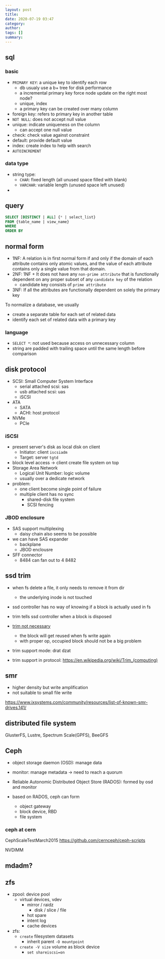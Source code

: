 ```yaml
---
layout: post
title: 
date: 2020-07-19 03:47
category: 
author: 
tags: []
summary: 
---
```


## sql

### basic

* `PRIMARY KEY`: a unique key to identify each row
  * db usualy use a b+ tree for disk performance
  * a incremental primary key force node update on the right most node?
  * unique, index
  * a primary key can be created over many column
* foreign key: refers to primary key in another table
* `NOT NULL`: does not accept null value
* unique: indicate uniqueness on the column
  * can accept one null value
* check: check value against constraint
* default: provide default value
* index: create index to help with search
* `AUTOINCREMENT`

### data type

* string type: 
  * `CHAR`: fixed length (all unused space filled with blank)
  * `VARCHAR`: variable length (unused space left unused)
* 

## query

```sql
SELECT [DISTINCT | ALL] {* | select_list}
FROM {table_name | view_name}
WHERE
ORDER BY
```

## normal form

* 1NF: A relation is in first normal form if and only if the domain of each attribute contains only atomic values, and the value of each attribute contains only a single value from that domain.
* 2NF: 1NF + It does not have any `non-prime attribute` that is functionally dependent on any proper subset of any `candidate key` of the relation
  * candidate key consists of `prime attribute`
* 3NF: If all the attributes are functionally dependent on solely the primary key

To normalize a database, we usually

* create a separate table for each set of related data
* identify each set of related data with a primary key

### language

* `SELECT *`: not used because access on unnecessary column
* string are padded with trailing space until the same length before comparison

## disk protocol

* SCSI: Small Computer System Interface
  * serial attached scsi: sas
  * usb attached scsi: uas
  * iSCSI
* ATA
  * SATA
  * ACHI: host protocol
* NVMe
  * PCIe

### iSCSI

* present server's disk as local disk on client
  * Initiator: client `iscsiadm`
  * Target: server `tgtd`
* block level access -> client create file system on top
* Storage Area Network
  * Logical Unit Number: logic volume
  * usually over a dedicate network
* problem:
  * one client become single point of failure
  * multiple client has no sync 
    * shared-disk file system
    * SCSI fencing

### JBOD enclosure

* SAS support multiplexing
  * daisy chain also seems to be possible
* we can have SAS expander
  * backplane
  * JBOD enclousre
* SFF connector
  * 8484 can fan out to 4 8482

## ssd trim

* when fs delete a file, it only needs to remove it from dir
  * the underlying inode is not touched
* ssd controller has no way of knowing if a block is actually used in fs
* trim tells ssd controller when a block is disposed
* [trim not necessary](https://www.spinics.net/lists/raid/msg40916.html)
  * the block will get reused when fs write again
  * with proper op, occupied block should not be a big problem

* trim support mode: drat dzat
* trim support in protocol: https://en.wikipedia.org/wiki/Trim_(computing)

## smr

* higher density but write amplification
* not suitable to small file write

https://www.ixsystems.com/community/resources/list-of-known-smr-drives.141/

## distributed file system

GlusterFS, Lustre, Spectrum Scale(GPFS), BeeGFS

## Ceph

* object storage daemon (OSD): manage data
* monitor: manage metadata -> need to reach a quorum

* Reliable Autonomic Distributed Object Store (RADOS): formed by osd and monitor
* based on RADOS, ceph can form
  * object gateway
  * block device, RBD
  * file system

### ceph at cern

CephScaleTestMarch2015
https://github.com/cernceph/ceph-scripts

NVDIMM

## mdadm?

## zfs

* zpool: device pool
  * virtual devices, vdev
    * mirror / raidz
      * disk / slice / file
    * hot spare
    * intent log
    * cache devices
* zfs:
  * `create` filesystem datasets
    * inherit parent `-O mountpoint`
  * `create -V size` volume as block device
    * `set shareiscsi=on`
